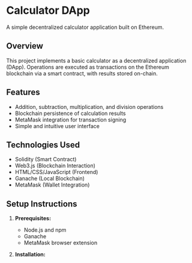 # Calculator DApp

A simple decentralized calculator application built on Ethereum.

## Overview

This project implements a basic calculator as a decentralized application (DApp). Operations are executed as transactions on the Ethereum blockchain via a smart contract, with results stored on-chain.

## Features

- Addition, subtraction, multiplication, and division operations
- Blockchain persistence of calculation results
- MetaMask integration for transaction signing
- Simple and intuitive user interface

## Technologies Used

- Solidity (Smart Contract)
- Web3.js (Blockchain Interaction)
- HTML/CSS/JavaScript (Frontend)
- Ganache (Local Blockchain)
- MetaMask (Wallet Integration)

## Setup Instructions

1. **Prerequisites:**
   - Node.js and npm
   - Ganache
   - MetaMask browser extension

2. **Installation:**